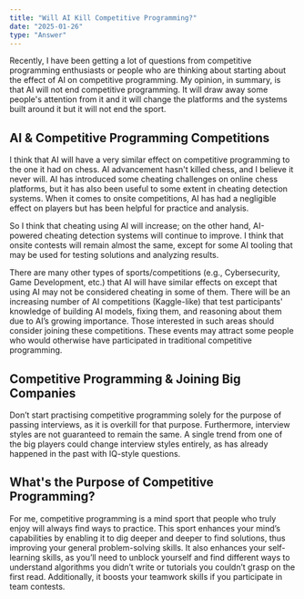 ```yaml
---
title: "Will AI Kill Competitive Programming?"
date: "2025-01-26"
type: "Answer"
---
```


Recently, I have been getting a lot of questions from competitive programming enthusiasts or people who are thinking about starting about the effect of AI on competitive programming. My opinion, in summary, is that AI will not end competitive programming. It will draw away some people's attention from it and it will change the platforms and the systems built around it but it will not end the sport.


## AI & Competitive Programming Competitions

I think that AI will have a very similar effect on competitive programming to the one it had on chess. AI advancement hasn't killed chess, and I believe it never will. AI has introduced some cheating challenges on online chess platforms, but it has also been useful to some extent in cheating detection systems. When it comes to onsite competitions, AI has had a negligible effect on players but has been helpful for practice and analysis.



So I think that cheating using AI will increase; on the other hand, AI-powered cheating detection systems will continue to improve. I think that onsite contests will remain almost the same, except for some AI tooling that may be used for testing solutions and analyzing results.



There are many other types of sports/competitions (e.g., Cybersecurity, Game Development, etc.) that AI will have similar effects on except that using AI may not be considered cheating in some of them. There will be an increasing number of AI competitions (Kaggle-like) that test participants' knowledge of building AI models, fixing them, and reasoning about them due to AI’s growing importance. Those interested in such areas should consider joining these competitions. These events may attract some people who would otherwise have participated in traditional competitive programming.



## Competitive Programming & Joining Big Companies

Don’t start practising competitive programming solely for the purpose of passing interviews, as it is overkill for that purpose. Furthermore, interview styles are not guaranteed to remain the same. A single trend from one of the big players could change interview styles entirely, as has already happened in the past with IQ-style questions.



## What's the Purpose of Competitive Programming?

For me, competitive programming is a mind sport that people who truly enjoy will always find ways to practice. This sport enhances your mind’s capabilities by enabling it to dig deeper and deeper to find solutions, thus improving your general problem-solving skills. It also enhances your self-learning skills, as you’ll need to unblock yourself and find different ways to understand algorithms you didn’t write or tutorials you couldn’t grasp on the first read. Additionally, it boosts your teamwork skills if you participate in team contests.




